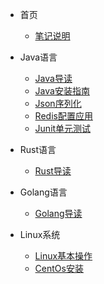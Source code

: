 * 首页
  * [笔记说明](/README.md)

* Java语言
  * [Java导读](/lang/java/README.md)
  * [Java安装指南](/lang/java/Java安装指南.md)
  * [Json序列化](/lang/java/Json序列化.md)
  * [Redis配置应用](lang/java/Redis配置应用.md)
  * [Junit单元测试](lang/java/Junit单元测试.md)
  
* Rust语言
  * [Rust导读](/lang/rust/README.md)
  
* Golang语言
  * [Golang导读](/lang/golang/README.md)
  
* Linux系统
  * [Linux基本操作](/linux/README.md)
  * [CentOs安装](/linux/centos-install.md)
